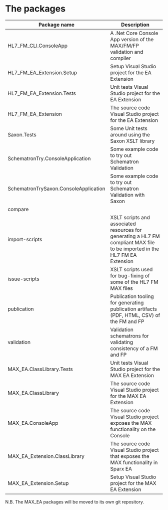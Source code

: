 # The packages

Package name | Description
------------ | -------------
HL7_FM_CLI.ConsoleApp|A .Net Core Console App version of the MAX/FM/FP validation and compiler
HL7_FM_EA_Extension.Setup|Setup Visual Studio project for the EA Extension
HL7_FM_EA_Extension.Tests|Unit tests Visual Studio project for the EA Extension
HL7_FM_EA_Extension|The source code Visual Studio project for the EA Extension
Saxon.Tests|Some Unit tests around using the Saxon XSLT library
SchematronTry.ConsoleApplication|Some example code to try out Schematron Validation
SchematronTrySaxon.ConsoleApplication|Some example code to try out Schematron Validation with Saxon
compare|
import-scripts|XSLT scripts and associated resources for generating a HL7 FM compliant MAX file to be imported in the HL7 FM EA Extension
issue-scripts|XSLT scripts used for bug-fixing of some of the HL7 FM MAX files
publication|Publication tooling for generating publication artifacts (PDF, HTML, CSV) of the FM and FP
validation|Validation schematrons for validating consistency of a FM and FP
MAX_EA.ClassLibrary.Tests|Unit tests Visual Studio project for the MAX EA Extension
MAX_EA.ClassLibrary|The source code Visual Studio project for the MAX EA Extension
MAX_EA.ConsoleApp|The source code Visual Studio project exposes the MAX functionality on the Console
MAX_EA_Extension.ClassLibrary|The source code Visual Studio project that exposes the MAX functionality in Sparx EA
MAX_EA_Extension.Setup|Setup Visual Studio project for the MAX EA Extension

N.B. The MAX_EA packages will be moved to its own git repository.
